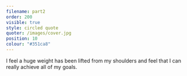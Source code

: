 ```yaml
---
filename: part2
order: 200
visible: true
style: circled quote
quoter: /images/cover.jpg
position: 10
colour: "#351ca8"
---
```

I feel a huge weight has been lifted from my shoulders and feel that I can really achieve all of my goals.